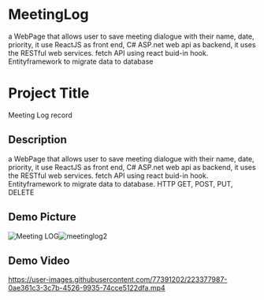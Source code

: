 # MeetingLog
a WebPage that allows user to save meeting dialogue with their name, date, priority, it use ReactJS as front end, C# ASP.net web api as backend, it uses the RESTful web services.
fetch API using react buid-in hook. Entityframework to migrate data to database

# Project Title

Meeting Log record

## Description

a WebPage that allows user to save meeting dialogue with their name, date, priority, it use ReactJS as front end, C# ASP.net web api as backend, it uses the RESTful web services.
fetch API using react buid-in hook. Entityframework to migrate data to database. HTTP GET, POST, PUT, DELETE


## Demo Picture

![Meeting LOG](https://user-images.githubusercontent.com/77391202/223376543-1086df38-2b59-4213-bc4e-4199a3e825d8.png)![meetinglog2](https://user-images.githubusercontent.com/77391202/223378478-b349aebd-d154-4213-addd-42e3cc12f7f2.png)




## Demo Video



https://user-images.githubusercontent.com/77391202/223377987-0ae361c3-3c7b-4526-9935-74cce5122dfa.mp4

